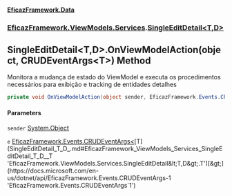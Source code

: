 #### [EficazFramework.Data](EficazFrameworkData.md 'EficazFramework Data')
### [EficazFramework.ViewModels.Services](EficazFrameworkData.md#EficazFramework_ViewModels_Services 'EficazFramework.ViewModels.Services').[SingleEditDetail&lt;T,D&gt;](SingleEditDetail_T_D_.md 'EficazFramework.ViewModels.Services.SingleEditDetail&lt;T,D&gt;')
## SingleEditDetail&lt;T,D&gt;.OnViewModelAction(object, CRUDEventArgs&lt;T&gt;) Method
Monitora a mudança de estado do ViewModel e executa os procedimentos   
necessários para exibição e tracking de entidades detalhes  
```csharp
private void OnViewModelAction(object sender, EficazFramework.Events.CRUDEventArgs<T> e);
```
#### Parameters
<a name='EficazFramework_ViewModels_Services_SingleEditDetail_T_D__OnViewModelAction(object_EficazFramework_Events_CRUDEventArgs_T_)_sender'></a>
`sender` [System.Object](https://docs.microsoft.com/en-us/dotnet/api/System.Object 'System.Object')  
  
<a name='EficazFramework_ViewModels_Services_SingleEditDetail_T_D__OnViewModelAction(object_EficazFramework_Events_CRUDEventArgs_T_)_e'></a>
`e` [EficazFramework.Events.CRUDEventArgs&lt;](https://docs.microsoft.com/en-us/dotnet/api/EficazFramework.Events.CRUDEventArgs-1 'EficazFramework.Events.CRUDEventArgs`1')[T](SingleEditDetail_T_D_.md#EficazFramework_ViewModels_Services_SingleEditDetail_T_D__T 'EficazFramework.ViewModels.Services.SingleEditDetail&lt;T,D&gt;.T')[&gt;](https://docs.microsoft.com/en-us/dotnet/api/EficazFramework.Events.CRUDEventArgs-1 'EficazFramework.Events.CRUDEventArgs`1')  
  
